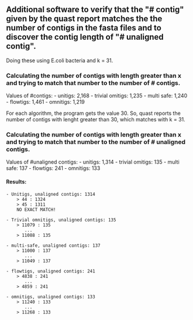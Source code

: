 ## Additional software to verify that the "# contig" given by the quast report matches the the number of contigs in the fasta files and to discover the contig length of "# unaligned contig".

Doing these using E.coli bacteria and k = 31.


### Calculating the number of contigs with length greater than x and trying to match that number to the number of # contigs.

Values of #contigs:
    - unitigs: 2,168 
    - trivial omitigs: 1,235 
    - multi safe: 1,240 
    - flowtigs: 1,461 
    - omnitigs: 1,219

For each algorithm, the program gets the value 30. So, quast reports the number of contigs with lenght greater than 30, which matches with k = 31.


### Calculating the number of contigs with length greater than x and trying to match that number to the number of # unaligned contigs.

Values of #unaligned contigs:
    - unitigs: 1,314 
    - trivial omitigs: 135
    - multi safe: 137
    - flowtigs: 241 
    - omnitigs: 133

#### Results:
    - Unitigs, unaligned contigs: 1314
        > 44 : 1324
        > 45 : 1311
        NO EXACT MATCH!

    - Trivial omnitigs, unaligned contigs: 135
        > 11079 : 135
           ...
        > 11088 : 135

    - multi-safe, unaligned contigs: 137
        > 11000 : 137
           ...
        > 11049 : 137

    - flowtigs, unaligned contigs: 241
        > 4838 : 241
           ...
        > 4859 : 241

    - omnitigs, unaligned contigs: 133
        > 11240 : 133
           ...
        > 11268 : 133